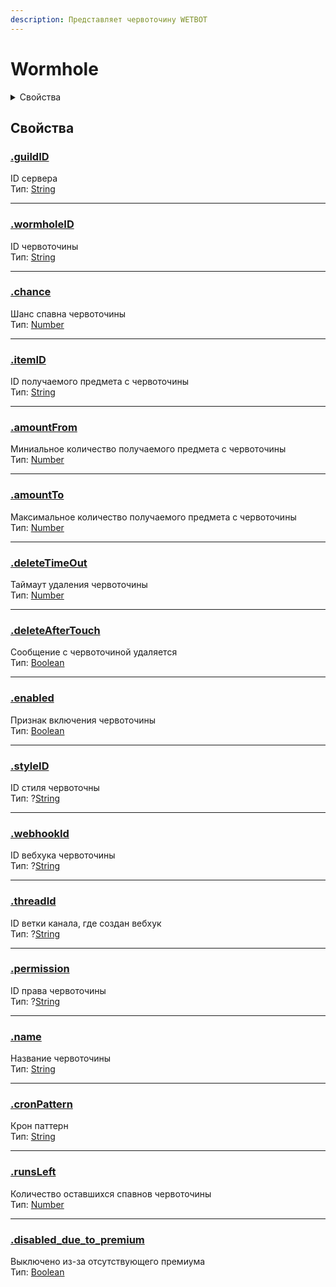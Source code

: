 ```yaml
---
description: Представляет червоточину WETBOT
---
```


# Wormhole

<details>

<summary>Свойства</summary>

[guildID](wormhole.md#guildid)

[wormholeID](wormhole.md#wormholeid)

[chance](wormhole.md#chance)

[itemID](wormhole.md#itemid)

[amountFrom](wormhole.md#amountfrom)

[amountTo](wormhole.md#amountto)

[deleteTimeOut](wormhole.md#deletetimeout)

[deleteAfterTouch](wormhole.md#deleteaftertouch)

[enabled](wormhole.md#enabled)

[styleID](wormhole.md#styleid)

[webhookId](wormhole.md#webhookid)

[threadId](wormhole.md#threadid)

[permission](wormhole.md#permission)

[name](wormhole.md#name)

[cronPattern](wormhole.md#cronpattern)

[runsLeft](wormhole.md#runsleft)

[disabled\_due\_to\_premium](wormhole.md#disabled\_due\_to\_premium)

</details>

## Свойства

### [.guildID](wormhole.md#guildid)

ID сервера\
Тип: [String](https://developer.mozilla.org/en-US/docs/Web/JavaScript/Reference/Global\_Objects/String)

***

### [.wormholeID](wormhole.md#wormholeid)

ID червоточины\
Тип: [String](https://developer.mozilla.org/en-US/docs/Web/JavaScript/Reference/Global\_Objects/String)

***

### [.chance](wormhole.md#chance)

Шанс спавна червоточины\
Тип: [Number](https://developer.mozilla.org/en-US/docs/Web/JavaScript/Reference/Global\_Objects/Number)

***

### [.itemID](wormhole.md#itemid)

ID получаемого предмета с червоточины\
Тип: [String](https://developer.mozilla.org/en-US/docs/Web/JavaScript/Reference/Global\_Objects/String)

***

### [.amountFrom](wormhole.md#amountfrom)

Миниальное количество получаемого предмета с червоточины\
Тип: [Number](https://developer.mozilla.org/en-US/docs/Web/JavaScript/Reference/Global\_Objects/Number)

***

### [.amountTo](wormhole.md#amountto)

Максимальное количество получаемого предмета с червоточины\
Тип: [Number](https://developer.mozilla.org/en-US/docs/Web/JavaScript/Reference/Global\_Objects/Number)

***

### [.deleteTimeOut](wormhole.md#deletetimeout)

Таймаут удаления червоточины\
Тип: [Number](https://developer.mozilla.org/en-US/docs/Web/JavaScript/Reference/Global\_Objects/Number)

***

### [.deleteAfterTouch](wormhole.md#deleteaftertouch)

Сообщение с червоточиной удаляется\
Тип: [Boolean](https://developer.mozilla.org/en-US/docs/Web/JavaScript/Reference/Global\_Objects/Boolean)

***

### [.enabled](wormhole.md#enabled)

Признак включения червоточины\
Тип: [Boolean](https://developer.mozilla.org/en-US/docs/Web/JavaScript/Reference/Global\_Objects/Boolean)

***

### [.styleID](wormhole.md#styleid)

ID стиля червоточны\
Тип: ?[String](https://developer.mozilla.org/en-US/docs/Web/JavaScript/Reference/Global\_Objects/String)

***

### [.webhookId](wormhole.md#webhookid)

ID вебхука червоточины\
Тип: ?[String](https://developer.mozilla.org/en-US/docs/Web/JavaScript/Reference/Global\_Objects/String)

***

### [.threadId](wormhole.md#threadid)

ID ветки канала, где создан вебхук\
Тип: ?[String](https://developer.mozilla.org/en-US/docs/Web/JavaScript/Reference/Global\_Objects/String)

***

### [.permission](wormhole.md#permission)

ID права червоточины\
Тип: ?[String](https://developer.mozilla.org/en-US/docs/Web/JavaScript/Reference/Global\_Objects/String)

***

### [.name](wormhole.md#name)

Название червоточины\
Тип: [String](https://developer.mozilla.org/en-US/docs/Web/JavaScript/Reference/Global\_Objects/String)

***

### [.cronPattern](wormhole.md#cronpattern)

Крон паттерн\
Тип: [String](https://developer.mozilla.org/en-US/docs/Web/JavaScript/Reference/Global\_Objects/String)

***

### [.runsLeft](wormhole.md#runsleft)

Количество оставшихся спавнов червоточины\
Тип: [Number](https://developer.mozilla.org/en-US/docs/Web/JavaScript/Reference/Global\_Objects/Number)

***

### [.disabled\_due\_to\_premium](wormhole.md#disabled\_due\_to\_premium)

Выключено из-за отсутствующего премиума\
Тип: [Boolean](https://developer.mozilla.org/en-US/docs/Web/JavaScript/Reference/Global\_Objects/Boolean)
